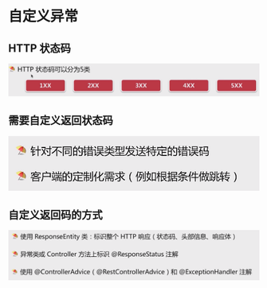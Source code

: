# 自定义异常

## HTTP 状态码

![](image/Pasted%20image%2020241212033955.png)

## 需要自定义返回状态码

![](image/Pasted%20image%2020241212034016.png)
## 自定义返回码的方式

![](image/Pasted%20image%2020241212035329.png)